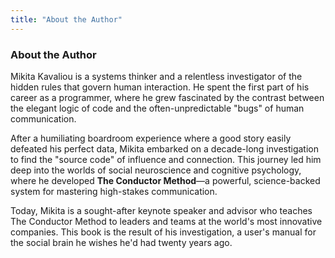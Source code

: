 ```yaml
---
title: "About the Author"
---
```

### **About the Author**

Mikita Kavaliou is a systems thinker and a relentless investigator of the hidden rules that govern human interaction. He spent the first part of his career as a programmer, where he grew fascinated by the contrast between the elegant logic of code and the often-unpredictable "bugs" of human communication.

After a humiliating boardroom experience where a good story easily defeated his perfect data, Mikita embarked on a decade-long investigation to find the "source code" of influence and connection. This journey led him deep into the worlds of social neuroscience and cognitive psychology, where he developed **The Conductor Method**—a powerful, science-backed system for mastering high-stakes communication.

Today, Mikita is a sought-after keynote speaker and advisor who teaches The Conductor Method to leaders and teams at the world's most innovative companies. This book is the result of his investigation, a user's manual for the social brain he wishes he'd had twenty years ago.
      